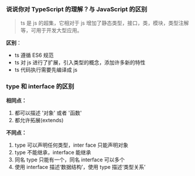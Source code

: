 ### 说说你对 TypeScript 的理解？与 JavaScript 的区别

> ts 是 js 的超集，它相对于 js 增加了静态类型，接口，类，模块，类型注解等，可用于开发大型应用。

**区别**：

- ts 遵循 ES6 规范
- ts 对 js 进行了扩展，引入类型的概念，添加许多新的特性
- ts 代码执行需要先编译成 js

### type 和 interface 的区别

**相同点：**

1. 都可以描述 '对象' 或者 '函数'
2. 都允许拓展(extends)

**不同点：**

1. type 可以声明任何类型，inter face 只能声明对象
2. type 不能继承，interface 能继承
3. 同名 type 只能有一个，同名 interface 可以多个
4. 使用 interface 描述‘数据结构’，使用 type 描述‘类型关系’
